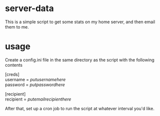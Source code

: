 # server-data

This is a simple script to get some stats on my home server, and then email them to me.

# usage

Create a config.ini file in the same directory as the script with the following contents

[creds]<br>
username = *putusernamehere*<br>
password = *putpasswordhere*<br>

[recipient]<br>
recipient = *putemailrecipienthere*<br>

After that, set up a cron job to run the script at whatever interval you'd like. 
